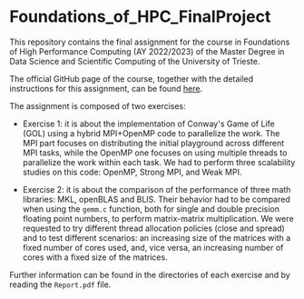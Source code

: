 # Foundations_of_HPC_FinalProject

This repository contains the final assignment for the course in Foundations of High Performance Computing (AY 2022/2023) of the Master Degree in Data Science and Scientific Computing of the University of Trieste.

The official GitHub page of the course, together with the detailed instructions for this assignment, can be found [here](https://github.com/Foundations-of-HPC/Foundations_of_HPC_2022).

The assignment is composed of two exercises:
* Exercise 1: it is about the implementation of Conway's Game of Life (GOL) using a hybrid MPI+OpenMP code to parallelize the work. The MPI part focuses on distributing the initial playground across different MPI tasks, while the OpenMP one focuses on using multiple threads to parallelize the work within each task.
We had to perform three scalability studies on this code: OpenMP, Strong MPI, and Weak MPI.

* Exercise 2: it is about the comparison of the performance of three math libraries: MKL, openBLAS and BLIS. Their behavior had to be compared when using the `gemm.c` function, both for single and double precision floating point numbers, to perform matrix-matrix multiplication. We were requested to try different thread allocation policies (close and spread) and to test different scenarios: an increasing size of the matrices with a fixed number of cores used, and, vice versa, an increasing number of cores with a fixed size of the matrices.


Further information can be found in the directories of each exercise and by reading the `Report.pdf` file.
